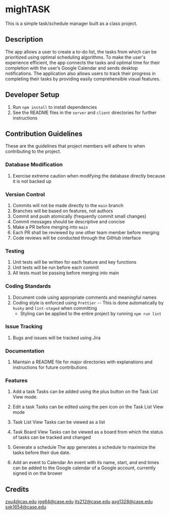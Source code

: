 # mighTASK

This is a simple task/schedule manager built as a class project.

## Description

The app allows a user to create a to-do list, the tasks from which can be prioritized using optimal scheduling algorithms. To make the user's experience efficient, the app connects the tasks and optimal time for their completion with the user’s Google Calendar and sends desktop notifications. The application also allows users to track their progress in completing their tasks by providing easily comprehensible visual features. 


## Developer Setup

1. Run `npm install` to install dependencies
1. See the README files in the `server` and `client` directories for further
   instructions

## Contribution Guidelines

These are the guidelines that project members will adhere to when contributing
to the project.

### Database Modification

1. Exercise extreme caution when modifying the database directly because it is
   not backed up

### Version Control

1. Commits will not be made directly to the `main` branch
1. Branches will be based on features, not authors
1. Commit and push atomically (frequently commit small changes)
1. Commit messages should be descriptive and concise
1. Make a PR before merging into `main`
1. Each PR shall be reviewed by one other team member before merging
1. Code reviews will be conducted through the GitHub interface

### Testing

1. Unit tests will be written for each feature and key functions
1. Unit tests will be run before each commit
1. All tests must be passing before merging into main

### Coding Standards

1. Document code using appropriate comments and meaningful names
1. Coding style is enforced using `Prettier` -- This is done automatically by
   `husky` and `lint-staged` when committing
   - Styling can be applied to the entire project by running `npm run lint`

### Issue Tracking

1. Bugs and issues will be tracked using Jira

### Documentation

1. Maintain a README file for major directories with explanations and
   instructions for future contributions

### Features

1. Add a task
Tasks can be added using the plus button on the Task List View mode.

2. Edit a task
Tasks can be edited using the pen icon on the Task List View mode

3. Task List View
Tasks can be viewed as a list

4. Task Board View
Tasks can be viewed as a board from which the status of tasks can be tracked and changed

5. Generate a schedule
The app generates a schedule to maximize the tasks before their due date. 

7. Add an event to Calendar
An event with its name, start, and end times can be added to the Google calendar of a Google account, currently signed in on the brower 

## Credits
zxu4@cas.edu
jgg64@case.edu
jts212@case.edu
axg1328@case.edu
sxk1654@case.edu
